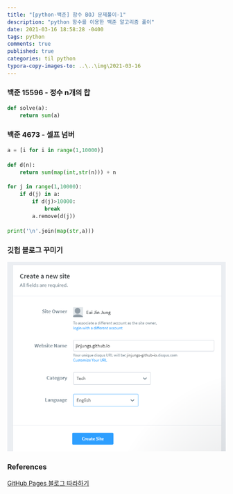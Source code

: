 ```yaml
---
title: "[python-백준] 함수 BOJ 문제풀이-1"
description: "python 함수를 이용한 백준 알고리즘 풀이"
date: 2021-03-16 18:58:28 -0400
tags: python
comments: true
published: true
categories: til python
typora-copy-images-to: ..\..\img\2021-03-16
---
```


### 백준 15596 - 정수 n개의 합


```python
def solve(a):
    return sum(a)
```

### 백준 4673 - 셀프 넘버


```python
a = [i for i in range(1,10000)]

def d(n):
    return sum(map(int,str(n))) + n

for j in range(1,10000):
    if d(j) in a:
        if d(j)>10000:
            break
        a.remove(d(j))
    
print('\n'.join(map(str,a)))
```





### 깃헙 블로그 꾸미기

<img src="/img/2021-03-16/image-20210316110907712.png" alt="image-20210316110907712" style="zoom:80%;" />



### References

[GitHub Pages 블로그 따라하기](https://devinlife.com/howto/)